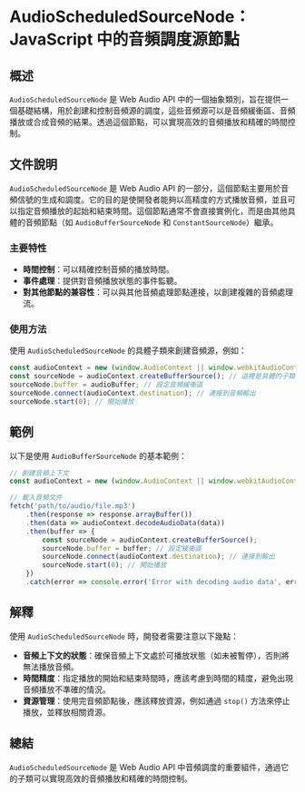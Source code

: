 <!--
Meta Description: # AudioScheduledSourceNode：JavaScript 中的音頻調度源節點 ## 概述 `AudioScheduledSourceNode` 是 Web Audio API 中的一個抽象類別，旨在提供一個基礎結構，用於創建和控制音頻源的調度，這些音頻源可以是音頻緩衝區、音頻播放或...
Meta Keywords: audiocontext, sourcenode, audioscheduledsourcenode, audio, const
-->

# AudioScheduledSourceNode：JavaScript 中的音頻調度源節點

## 概述
`AudioScheduledSourceNode` 是 Web Audio API 中的一個抽象類別，旨在提供一個基礎結構，用於創建和控制音頻源的調度，這些音頻源可以是音頻緩衝區、音頻播放或合成音頻的結果。透過這個節點，可以實現高效的音頻播放和精確的時間控制。

## 文件說明
`AudioScheduledSourceNode` 是 Web Audio API 的一部分，這個節點主要用於音頻信號的生成和調度。它的目的是使開發者能夠以高精度的方式播放音頻，並且可以指定音頻播放的起始和結束時間。這個節點通常不會直接實例化，而是由其他具體的音頻節點（如 `AudioBufferSourceNode` 和 `ConstantSourceNode`）繼承。

### 主要特性
- **時間控制**：可以精確控制音頻的播放時間。
- **事件處理**：提供對音頻播放狀態的事件監聽。
- **對其他節點的兼容性**：可以與其他音頻處理節點連接，以創建複雜的音頻處理流。

### 使用方法
使用 `AudioScheduledSourceNode` 的具體子類來創建音頻源，例如：

```javascript
const audioContext = new (window.AudioContext || window.webkitAudioContext)();
const sourceNode = audioContext.createBufferSource(); // 這裡是具體的子類
sourceNode.buffer = audioBuffer; // 設定音頻緩衝區
sourceNode.connect(audioContext.destination); // 連接到音頻輸出
sourceNode.start(0); // 開始播放
```

## 範例
以下是使用 `AudioBufferSourceNode` 的基本範例：

```javascript
// 創建音頻上下文
const audioContext = new (window.AudioContext || window.webkitAudioContext)();

// 載入音頻文件
fetch('path/to/audio/file.mp3')
    .then(response => response.arrayBuffer())
    .then(data => audioContext.decodeAudioData(data))
    .then(buffer => {
        const sourceNode = audioContext.createBufferSource();
        sourceNode.buffer = buffer; // 設定緩衝區
        sourceNode.connect(audioContext.destination); // 連接到輸出
        sourceNode.start(0); // 開始播放
    })
    .catch(error => console.error('Error with decoding audio data', error));
```

## 解釋
使用 `AudioScheduledSourceNode` 時，開發者需要注意以下幾點：

- **音頻上下文的狀態**：確保音頻上下文處於可播放狀態（如未被暫停），否則將無法播放音頻。
- **時間精度**：指定播放的開始和結束時間時，應該考慮到時間的精度，避免出現音頻播放不準確的情況。
- **資源管理**：使用完音頻節點後，應該釋放資源，例如通過 `stop()` 方法來停止播放，並釋放相關資源。

## 總結
`AudioScheduledSourceNode` 是 Web Audio API 中音頻調度的重要組件，通過它的子類可以實現高效的音頻播放和精確的時間控制。
